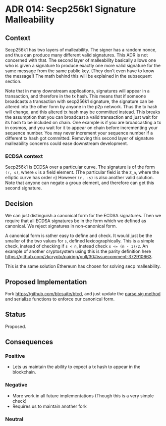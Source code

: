 # ADR 014: Secp256k1 Signature Malleability

## Context

Secp256k1 has two layers of malleability.
The signer has a random nonce, and thus can produce many different valid signatures.
This ADR is not concerned with that.
The second layer of malleability basically allows one who is given a signature
to produce exactly one more valid signature for the same message from the same public key.
(They don't even have to know the message!)
The math behind this will be explained in the subsequent section.

Note that in many downstream applications, signatures will appear in a transaction, and therefore in the tx hash.
This means that if someone broadcasts a transaction with secp256k1 signature, the signature can be altered into the other form by anyone in the p2p network.
Thus the tx hash will change, and this altered tx hash may be committed instead.
This breaks the assumption that you can broadcast a valid transaction and just wait for its hash to be included on chain.
One example is if you are broadcasting a tx in cosmos,
and you wait for it to appear on chain before incrementing your sequence number.
You may never increment your sequence number if a different tx hash got committed.
Removing this second layer of signature malleability concerns could ease downstream development.

### ECDSA context

Secp256k1 is ECDSA over a particular curve.
The signature is of the form `(r, s)`, where `s` is a field element.
(The particular field is the `Z_n`, where the elliptic curve has order `n`)
However `(r, -s)` is also another valid solution.
Note that anyone can negate a group element, and therefore can get this second signature.

## Decision

We can just distinguish a canonical form for the ECDSA signatures.
Then we require that all ECDSA signatures be in the form which we defined as canonical.
We reject signatures in non-canonical form.

A canonical form is rather easy to define and check.
It would just be the smaller of the two values for `s`, defined lexicographically.
This is a simple check, instead of checking if `s < n`, instead check `s <= (n - 1)/2`.
An example of another cryptosystem using this
is the parity definition here https://github.com/zkcrypto/pairing/pull/30#issuecomment-372910663.

This is the same solution Ethereum has chosen for solving secp malleability.

## Proposed Implementation

Fork https://github.com/btcsuite/btcd, and just update the [parse sig method](https://github.com/btcsuite/btcd/blob/master/btcec/signature.go#195) and serialize functions to enforce our canonical form.

## Status

Proposed.

## Consequences

### Positive

- Lets us maintain the ability to expect a tx hash to appear in the blockchain.

### Negative

- More work in all future implementations (Though this is a very simple check)
- Requires us to maintain another fork

### Neutral
